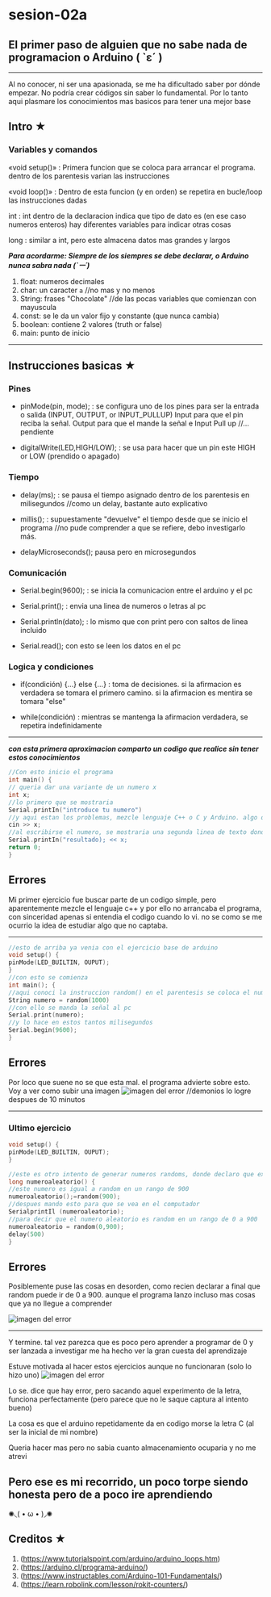 # sesion-02a

## El primer paso de alguien que no sabe nada de programacion o Arduino ( `ε´ )
---
Al no conocer, ni ser una apasionada, se me ha dificultado saber por dónde empezar. No podría crear códigos sin saber lo fundamental.
Por lo tanto aqui plasmare los conocimientos mas basicos para tener una mejor base

## Intro ★
### Variables y comandos

«void setup()» : Primera funcion que se coloca para arrancar el programa. dentro de los parentesis varian las instrucciones

«void loop()» : Dentro de esta funcion (y en orden) se repetira en bucle/loop las instrucciones dadas

int : int dentro de la declaracion indica que tipo de dato es (en ese caso numeros enteros) hay diferentes variables para indicar otras cosas

long : similar a int, pero este almacena datos mas grandes y largos

***Para acordarme: Siempre de los siempres se debe declarar, o Arduino nunca sabra nada (`ー´)***

1. float: numeros decimales
2. char: un caracter ` a ` //no mas y no menos
3. String: frases "Chocolate" //de las pocas variables que comienzan con mayuscula
4. const: se le da un valor fijo y constante (que nunca cambia)
5. boolean: contiene 2 valores (truth or false)
6. main: punto de inicio

---

## Instrucciones basicas  ★

### Pines

- pinMode(pin, mode); : se configura uno de los pines para ser la entrada o salida (INPUT, OUTPUT, or INPUT_PULLUP) 
Input para que el pin reciba la señal. Output para que el mande la señal e Input Pull up //... pendiente

- digitalWrite(LED,HIGH/LOW); : se usa para hacer que un pin este HIGH or LOW (prendido o apagado)

### Tiempo

- delay(ms); : se pausa el tiempo asignado dentro de los parentesis en milisegundos //como un delay, bastante auto explicativo

- millis(); : supuestamente "devuelve" el tiempo desde que se inicio el programa //no pude comprender a que se refiere, debo investigarlo más.

- delayMicroseconds(); pausa pero en microsegundos

### Comunicación

- Serial.begin(9600); : se inicia la comunicacion entre el arduino y el pc

- Serial.print(); : envia una linea de numeros o letras al pc

- Serial.println(dato); : lo mismo que con print pero con saltos de linea incluido

- Serial.read(); con esto se leen los datos en el pc

### Logica y condiciones

- if(condición) {...} else {...} : toma de decisiones. si la afirmacion es verdadera se tomara el primero camino. si la afirmacion es mentira se tomara "else"

- while(condición) : mientras se mantenga la afirmacion verdadera, se repetira indefinidamente

---
***con esta primera aproximacion comparto un codigo que realice sin tener estos conocimientos***

```cpp
//Con esto inicio el programa
int main() {
// queria dar una variante de un numero x
int x;
//lo primero que se mostraria 
Serial.printIn("introduce tu numero")
//y aqui estan los problemas, mezcle lenguaje C++ o C y Arduino. algo que no es compatible 
cin >> x;
//al escribirse el numero, se mostraria una segunda linea de texto donde se veria ese numero
Serial.printIn("resultado); << x;
return 0; 
}
```

## Errores 

Mi primer ejercicio fue buscar parte de un codigo simple, pero aparentemente mezcle el lenguaje c++ y por ello no arrancaba el programa, con sinceridad apenas si entendia el codigo cuando lo vi. no se como se me ocurrio la idea de estudiar algo que no captaba.

---

```cpp
//esto de arriba ya venia con el ejercicio base de arduino
void setup() {
pinMode(LED_BUILTIN, OUPUT);
}
//con esto se comienza
int main(); {
//aqui conoci la instruccion random() en el parentesis se coloca el numero limite
String numero = random(1000)
//con ello se manda la señal al pc
Serial.print(numero);
//y lo hace en estos tantos milisegundos
Serial.begin(9600);
}
```

## Errores

Por loco que suene no se que esta mal. el programa advierte sobre esto. Voy a ver como subir una imagen
![imagen del error](https://raw.githubusercontent.com/Coff4/dis8645-2025-02-procesos/refs/heads/main/23-Coff4/sesion-02a/imagenes/error%201.png)
 //demonios lo logre despues de 10 minutos

 ---
 
 ### Ultimo ejercicio

 ```cpp
void setup() {
pinMode(LED_BUILTIN, OUPUT);
}

//este es otro intento de generar numeros randoms, donde declaro que existe el numero aleatorio
long numeroaleatorio() {
//este numero es igual a random en un rango de 900
numeroaleatorio();=random(900);
//despues mando esto para que se vea en el computador
SerialprintIl (numeroaleatorio);
//para decir que el numero aleatorio es random en un rango de 0 a 900
numeroaleatorio = random(0,900);
delay(500)
}
```

## Errores

Posiblemente puse las cosas en desorden, como recien declarar a final que random puede ir de 0 a 900.
aunque el programa lanzo incluso mas cosas que ya no llegue a comprender

![imagen del error](https://raw.githubusercontent.com/Coff4/dis8645-2025-02-procesos/refs/heads/main/23-Coff4/sesion-02a/imagenes/error%202.png)

---


Y termine. tal vez parezca que es poco pero aprender a programar de 0 y ser lanzada a investigar me ha hecho ver la gran cuesta del aprendizaje

Estuve motivada al hacer estos ejercicios aunque no funcionaran (solo lo hizo uno)
![imagen del error](https://raw.githubusercontent.com/Coff4/dis8645-2025-02-procesos/refs/heads/main/23-Coff4/sesion-02a/imagenes/casi%20error.png)

Lo se. dice que hay error, pero sacando aquel experimento de la letra, funciona perfectamente (pero parece que no le saque captura al intento bueno) 

La cosa es que el arduino repetidamente da en codigo morse la letra C (al ser la inicial de mi nombre)

Queria hacer mas pero no sabia cuanto almacenamiento ocuparia y no me atrevi

## Pero ese es mi recorrido, un poco torpe siendo honesta pero de a poco ire aprendiendo 
✺◟( • ω • )◞✺

## Creditos ★

1. (https://www.tutorialspoint.com/arduino/arduino_loops.htm)
2. (https://arduino.cl/programa-arduino/)
3. (https://www.instructables.com/Arduino-101-Fundamentals/)
4. (https://learn.robolink.com/lesson/rokit-counters/)

